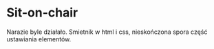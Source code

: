 # Sit-on-chair

Narazie byle działało. Smietnik w html i css, nieskończona spora część ustawiania elementów.
